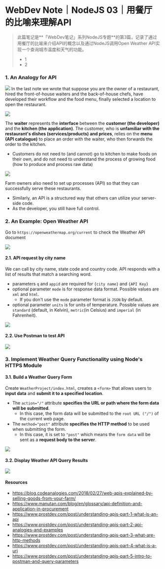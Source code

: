 # WebDev Note｜NodeJS 03｜用餐厅的比喻来理解API
> 此篇笔记是**「WebDev笔记」系列NodeJS专题**的第3篇，记录了通过用餐厅的比喻来介绍API的概念以及通过NodeJS调用Open Weather API实现一个查询城市温度和天气的功能。
> - 1
> - 2
### 1. An Analogy for API
![](https://files.mdnice.com/user/1474/eefaf325-5324-4c90-996d-986a560dee3a.png)
In the last note we wrote that suppose you are the owner of a restaurant, hired the front-of-house waiters and the back-of-house chefs, have developed their workflow and the food menu, finally selected a location to open the restaurant.

![](https://files.mdnice.com/user/1474/8e052084-212d-4988-bec8-a7b41a5d803a.png)

The **waiter** represents the **interface** between the **customer (the developer)** and the **kitchen (the application)**. The customer, who is **unfamiliar with the restaurant's dishes (services/products) and prices**, relies on the **menu (API catalogue)** to place an order with the waiter, who then forwards the order to the kitchen. 
- Customers do not need to (and cannot) go to kitchen to make foods on their own, and do not need to understand the process of growing food (how to produce and process raw data)



![](https://files.mdnice.com/user/1474/ef3a403b-8c14-43d2-8823-1e16361f718b.png)


Farm owners also need to set up processes (API) so that they can successfully serve these restaurants. 
- Similarly, an API is a structured way that others can utilize your server-side code. 
- As the developer, you still have full control.


### 2. An Example: Open Weather API
Go to `https://openweathermap.org/current` to check the Weather API document


![](https://files.mdnice.com/user/1474/245c46ef-f8b1-4af2-a714-0dfa897f9802.png)

#### 2.1. API request by city name
We can call by city name, state code and country code. API responds with a list of results that match a searching word.
- parameters `q` and `appid` are required for `{city name}` and `{API Key}`
- optional parameter `mode` is for response data format. Possible values are `xml` and `html`. 
  - If you don't use the `mode` parameter format is `JSON` by default.
- optional parameter `units` is for units of temperature. Possible values are `standard` (default, in Kelvin), `metric`(in Celsius) and `imperial` (in Fahrenheit). 

![](https://files.mdnice.com/user/1474/9c9d4d23-6206-4f0d-bf21-b2f0a9f19adf.png)

#### 2.2. Use Postman to test API

![](https://files.mdnice.com/user/1474/3e053390-5b58-4f10-820f-4a193f901dfe.png)
### 3. Implement Weather Query Functionality using Node's HTTPS Module
#### 3.1. Build a Weather Query Form
Create `WeatherProject/index.html`, creates a `<form>` that allows users to **input data** and **submit it to a specified location**.
- The `action="/"` attribute **specifies the URL or path where the form data will be submitted**. 
  - In this case, the form data will be submitted to the `root URL ("/")` of the current web page.
- The `method="post"` attribute **specifies the HTTP method** to be used when submitting the form. 
  - In this case, it is set to `"post"` which means the `form data` will be sent as a **request body to the server**.

![](https://files.mdnice.com/user/1474/429df615-afe3-4c53-b471-b57aa2de4337.png)
#### 3.2. Display Weather API Query Results


![](https://files.mdnice.com/user/1474/4ee59348-b6d8-44e1-8b6f-6181218038f2.png)


#### Resources
- https://blog.codeanalogies.com/2018/02/27/web-apis-explained-by-selling-goods-from-your-farm/
- https://www.manutan.com/blog/en/glossary/api-definition-and-application-in-procurement
- https://www.prostdev.com/post/understanding-apis-part-1-what-is-an-api
- https://www.prostdev.com/post/understanding-apis-part-2-api-analogies-and-examples
- https://www.prostdev.com/post/understanding-apis-part-3-what-are-http-methods
- https://www.prostdev.com/post/understanding-apis-part-4-what-is-a-uri
- https://www.prostdev.com/post/understanding-apis-part-5-intro-to-postman-and-query-parameters
